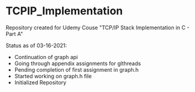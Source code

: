 # TCPIP_Implementation
Repository created for Udemy Couse "TCP/IP Stack Implementation in C - Part A"

Status as of 03-16-2021:
- Continuation of graph api
- Going through appendix assignments for glthreads
- Pending completion of first assignment in graph.h
- Started working on graph.h file
- Initialized Repository
